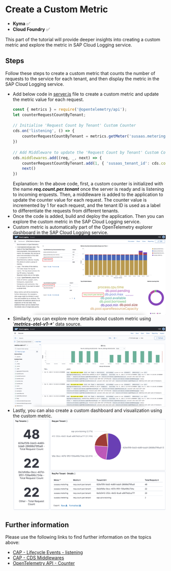 # Create a Custom Metric

- **Kyma** ✅ 
- **Cloud Foundry** ✅

This part of the tutorial will provide deeper insights into creating a custom metric and explore the metric in SAP Cloud Logging service. 

## Steps

Follow these steps to create a custom metric that counts the number of requests to the service for each tenant, and then display the metric in the SAP Cloud Logging service.
- Add below code in [server.js](../../../code/srv/srv/server.js) file to create a custom metric and update the metric value for each request.
  ```js
  const { metrics } = require('@opentelemetry/api');
  let counterRequestCountByTenant;

  // Initialise 'Request Count by Tenant' Custom Counter
  cds.on('listening', () => {  
      counterRequestCountByTenant = metrics.getMeter('susaas.metering').createCounter('req.count.per.tenant');
  })

  // Add Middleware to update the 'Request Count by Tenant' Custom Counter
  cds.middlewares.add((req, _, next) => {
      counterRequestCountByTenant.add(1, { 'susaas_tenant_id': cds.context.tenant })
      next()
  })
  ```
  Explanation: In the above code, first, a custom counter is initialized with the name **_req.count.per.tenant_** once the server is ready and is listening to incoming erquests. Then, a middleware is added to the application to update the counter value for each request. The counter value is incremented by 1 for each request, and the tenant ID is used as a label to differentiate the requests from different tenants.
- Once the code is added, build and deploy the application. Then you can explore the custom metric in the SAP Cloud Logging service.
- Custom metric is automatically part of the OpenTelemetry explorer dashboard in the SAP Cloud Logging service.     
  [<img src="./images/cls-dashboard-ot-custom-metric-1.png" width="700"/>](./images/cls-dashboard-ot-custom-metric-1.png?raw=true)
- Similarly, you can explore more details about custom metric using '**_metrics-otel-v1-*_**' data source.     
  [<img src="./images/cls-dashboard-ot-custom-metric-2.png" width="700"/>](./images/cls-dashboard-ot-custom-metric-2.png?raw=true)
- Lastly, you can also create a custom dashboard and visualization using the custom metric.    
  [<img src="./images/cls-dashboard-ot-custom-metric-3.png" width="700"/>](./images/cls-dashboard-ot-custom-metric-3.png?raw=true)



## Further information

Please use the following links to find further information on the topics above:
* [CAP - Lifecycle Events - listening](https://cap.cloud.sap/docs/node.js/cds-server#listening)
* [CAP - CDS Middlewares](https://cap.cloud.sap/docs/node.js/cds-serve#cds-middlewares)
* [OpenTelemetry API - Counter](https://opentelemetry.io/docs/specs/otel/metrics/api/#counter)